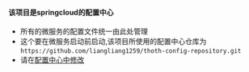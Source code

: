 #### 该项目是springcloud的配置中心
* 所有的微服务的配置文件统一由此处管理
* 这个要在微服务启动前启动,该项目所使用的配置中心仓库为
`https://github.com/liangliang1259/thoth-config-repository.git`
* 请在[配置中心中修改]()

